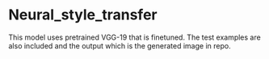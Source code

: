 # Neural_style_transfer

This model uses pretrained VGG-19 that is finetuned. The test examples are also included and the output which is the generated image in repo.

